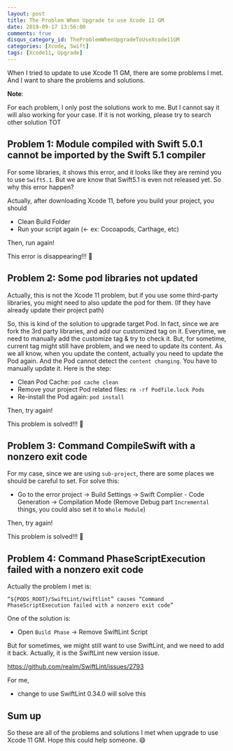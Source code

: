 ```yaml
---
layout: post
title: The Problem When Upgrade to use Xcode 11 GM
date: 2019-09-17 13:56:00
comments: true
disqus_category_id: TheProblemWhenUpgradeToUseXcode11GM
categories: [Xcode, Swift]
tags: [Xcode11, Upgrade]
---
```


When I tried to update to use Xcode 11 GM, there are some problems I met. And I want to share the problems and solutions.

**Note**:

For each problem, I only post the solutions work to me. But I cannot say it will also working for your case. If it is not working, please try to search other solution TOT

## Problem 1: Module compiled with Swift 5.0.1 cannot be imported by the Swift 5.1 compiler

For some libraries, it shows this error, and it looks like they are remind you to use `Swift5.1`. But we are know that Swift5.1 is even not released yet. So why this error happen?

Actually, after downloading Xcode 11, before you build your project, you should

- Clean Build Folder
- Run your script again (<- ex: Cocoapods, Carthage, etc)

Then, run again!

This error is disappearing!!! :tada:

## Problem 2: Some pod libraries not updated

Actually, this is not the Xcode 11 problem, but if you use some third-party libraries, you might need to also update the pod for them.
(If they have already update their project path)

So, this is kind of the solution to upgrade target Pod. In fact, since we are fork the 3rd party libraries, and add our customized tag on it. Everytime, we need to manually add the customize tag & try to check it. But, for sometime, current tag might still have problem, and we need to update its content. As we all know, when you update the content, actually you need to update the Pod again. And the Pod cannot detect the `content changing`. You have to manually update it. Here is the step:

- Clean Pod Cache: `pod cache clean`
- Remove your project Pod related files: `rm -rf Podfile.lock Pods`
- Re-install the Pod again: `pod install`

Then, try again!

This problem is solved!!! :tada:

## Problem 3: Command CompileSwift with a nonzero exit code

For my case, since we are using `sub-project`, there are some places we should be careful to set. For solve this:

- Go to the error project -> Build Settings -> Swift Complier - Code Generation -> Compilation Mode (Remove Debug part `Incremental` things, you could also set it to `Whole Module`)

Then, try again!

This problem is solved!!! :tada:

## Problem 4: Command PhaseScriptExecution failed with a nonzero exit code

Actually the problem I met is:
```
“${PODS_ROOT}/SwiftLint/swiftlint” causes “Command PhaseScriptExecution failed with a nonzero exit code”
```

One of the solution is:

- Open `Build Phase` -> Remove SwiftLint Script

But for sometimes, we might still want to use SwiftLint, and we need to add it back. Actually, it is the SwiftLint new version issue.

https://github.com/realm/SwiftLint/issues/2793

For me,
- change to use SwiftLint 0.34.0 will solve this

## Sum up

So these are all of the problems and solutions I met when upgrade to use Xcode 11 GM. Hope this could help someone. :smile:
